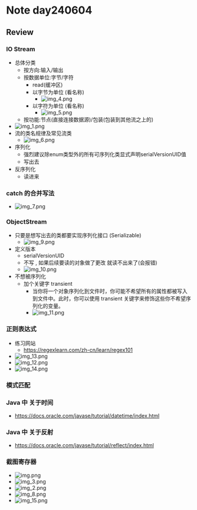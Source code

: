 # Note day240604
## Review

### IO Stream
- 总体分类
  - 按方向:输入/输出
  - 按数据单位:字节/字符
    - read(缓冲区) 
    - 以字节为单位 (看名称)
      - ![img_4.png](img_4.png)
    - 以字符为单位 (看名称)
      - ![img_5.png](img_5.png)
  - 按功能:节点(直接连接数据源)/包装(包装到其他流之上的)
- ![img_1.png](img_1.png)
- 流的类名规律及常见流类
  - ![img_6.png](img_6.png)
- 序列化
  - 强烈建议除enum类型外的所有可序列化类显式声明serialVersionUID值
  - 写出去
- 反序列化
  - 读进来
### catch 的合并写法
- ![img_7.png](img_7.png)

### ObjectStream
- 只要是想写出去的类都要实现序列化接口 (Serializable)
  - ![img_9.png](img_9.png)
- 定义版本 
  -  serialVersionUID
  - 不写 , 如果后续要读的对象做了更改 就读不出来了(会报错)
  - ![img_10.png](img_10.png)
- 不想被序列化
  - 加个关键字 transient
    - 当你将一个对象序列化到文件时，你可能不希望所有的属性都被写入到文件中。此时，你可以使用 transient 关键字来修饰这些你不希望序列化的变量。
    - ![img_11.png](img_11.png)

### 正则表达式
- 练习网站
  - https://regexlearn.com/zh-cn/learn/regex101
- ![img_13.png](img_13.png)
- ![img_12.png](img_12.png)
- ![img_14.png](img_14.png)

### 模式匹配

### Java 中 关于时间
- https://docs.oracle.com/javase/tutorial/datetime/index.html

### Java 中 关于反射
- https://docs.oracle.com/javase/tutorial/reflect/index.html


### 截图寄存器
- ![img.png](img.png)
- ![img_3.png](img_3.png)
- ![img_2.png](img_2.png)
- ![img_8.png](img_8.png)
- ![img_15.png](img_15.png)